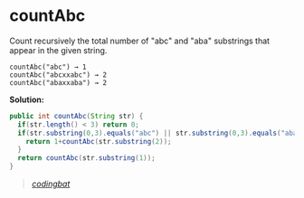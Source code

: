 # countAbc

Count recursively the total number of "abc" and "aba" substrings that appear in the given string.

```
countAbc("abc") → 1
countAbc("abcxxabc") → 2
countAbc("abaxxaba") → 2
```

**Solution:**

```java
public int countAbc(String str) {
  if(str.length() < 3) return 0;
  if(str.substring(0,3).equals("abc") || str.substring(0,3).equals("aba")){
    return 1+countAbc(str.substring(2));
  }
  return countAbc(str.substring(1));
}
```

> _[codingbat](https://codingbat.com/prob/p161124)_